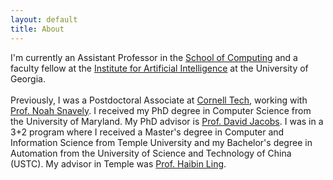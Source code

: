 ```yaml
---
layout: default
title: About
---
```


<div class="bio-section">
  I'm currently an Assistant Professor in the <a href="https://computing.uga.edu/" target="_blank">School of Computing</a> and a faculty fellow at the <a href="https://www.ai.uga.edu/">Institute for Artificial Intelligence</a> at the University of Georgia.
  <br>
  <!-- I have spent wonderful years at following places in my academic journey: -->
  <br>
  Previously, I was a Postdoctoral Associate at <a href="https://tech.cornell.edu/" target="_blank">Cornell Tech</a>, working with <a href="http://www.cs.cornell.edu/~snavely/">Prof. Noah Snavely</a>. I received my PhD degree in Computer Science from the University of Maryland. My PhD advisor is <a href="http://www.cs.umd.edu/~djacobs/" target="_blank">Prof. David Jacobs</a>.
I was in a 3+2 program where I received a Master's degree in Computer and Information Science from Temple University and my Bachelor's degree in Automation from the University of Science and Technology of China (USTC). My advisor in Temple was <a href="https://www3.cs.stonybrook.edu/~hling/" target="_blank">Prof. Haibin Ling</a>.
</div>

<!-- <div class="timeline">
  <div class="timeline-item right">
    <div class="timeline-date">2023 - Present</div>
    <div class="timeline-content">
      <div class="timeline-media">
        <img src="/assets/images/uga.jpg" alt="UGA Campus">
      </div>
      <div class="timeline-text">
        <h3>Assistant Professor</h3>
        <p>School of Computing, University of Georgia</p>
        <ul>
          <li>Faculty Fellow at the Institute for Artificial Intelligence</li>
          <li>Lilly Teaching Fellow</li>
        </ul>
      </div>
      <div class="timeline-map">
        <iframe src="https://www.google.com/maps/embed?pb=!1m18!1m12!1m3!1d3357.4783991178144!2d-83.37766548429787!3d33.94755628063364!2m3!1f0!2f0!3f0!3m2!1i1024!2i768!4f13.1!3m3!1m2!1s0x88f66ce76892129d%3A0x7c5f31451c18a4b8!2sBoyd%20Graduate%20Studies%20Research%20Center!5e0!3m2!1sen!2sus!4v1647884741020!5m2!1sen!2sus" loading="lazy"></iframe>
      </div>
    </div>
  </div>

  <div class="timeline-item left">
    <div class="timeline-date">2020 - 2023</div>
    <div class="timeline-content">
      <div class="timeline-media">
        <img src="/assets/images/cornell-tech.jpg" alt="Cornell Tech Campus">
      </div>
      <div class="timeline-text">
        <h3>Postdoctoral Associate</h3>
        <p>Cornell Tech</p>
        <ul>
          <li>Working with Prof. Noah Snavely on computer vision and 3D reconstruction</li>
          <li>Research focus on neural rendering and scene understanding</li>
        </ul>
      </div>
      <div class="timeline-map">
        <iframe src="https://www.google.com/maps/embed?pb=!1m18!1m12!1m3!1d3022.7802768559335!2d-73.95796468459375!3d40.756046579326225!2m3!1f0!2f0!3f0!3m2!1i1024!2i768!4f13.1!3m3!1m2!1s0x89c258de0f8e4d61%3A0x3454a34590e65be7!2sCornell%20Tech!5e0!3m2!1sen!2sus!4v1647884741020!5m2!1sen!2sus" loading="lazy"></iframe>
      </div>
    </div>
  </div>
</div> -->


